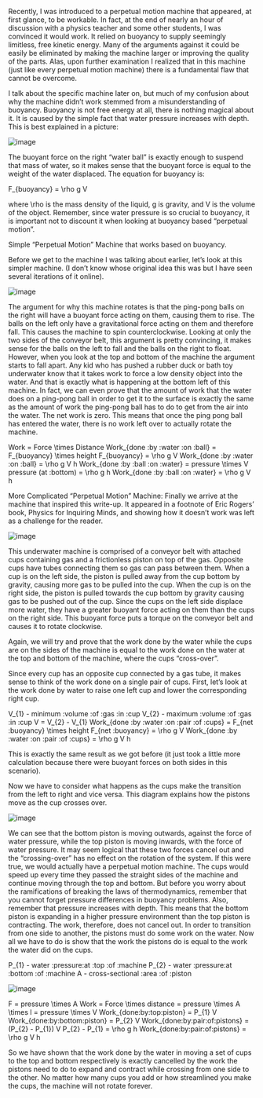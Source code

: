 Recently, I was introduced to a perpetual motion machine that appeared, at first glance, to be workable. In fact, at the end of nearly an hour of discussion with a physics teacher and some other students, I was convinced it would work. It relied on buoyancy to supply seemingly limitless, free kinetic energy. Many of the arguments against it could be easily be eliminated by making the machine larger or improving the quality of the parts. Alas, upon further examination I realized that in this machine (just like every perpetual motion machine) there is a fundamental flaw that cannot be overcome.

I talk about the specific machine later on, but much of my confusion about why the machine didn’t work stemmed from a misunderstanding of buoyancy. Buoyancy is not free energy at all, there is nothing magical about it. It is caused by the simple fact that water pressure increases with depth. This is best explained in a picture:

![image](https://github.com/user-attachments/assets/c276f979-e519-4c89-ac80-02d91f22fca1)

The buoyant force on the right “water ball” is exactly enough to suspend that mass of water, so it makes sense that the buoyant force is equal to the weight of the water displaced. The equation for buoyancy is:

 F_{buoyancy} = \rho g V 

where  \rho  is the mass density of the liquid,  g  is gravity, and  V  is the volume of the object. Remember, since water pressure is so crucial to buoyancy, it is important not to discount it when looking at buoyancy based “perpetual motion”.

Simple “Perpetual Motion” Machine that works based on buoyancy.

Before we get to the machine I was talking about earlier, let’s look at this simpler machine. (I don’t know whose original idea this was but I have seen several iterations of it online).

![image](https://github.com/user-attachments/assets/db7cf486-94ab-4067-b5ba-de36f5e44fe1)

The argument for why this machine rotates is that the ping-pong balls on the right will have a buoyant force acting on them, causing them to rise. The balls on the left only have a gravitational force acting on them and therefore fall. This causes the machine to spin counterclockwise. Looking at only the two sides of the conveyor belt, this argument is pretty convincing, it makes sense for the balls on the left to fall and the balls on the right to float. However, when you look at the top and bottom of the machine the argument starts to fall apart. Any kid who has pushed a rubber duck or bath toy underwater know that it takes work to force a low density object into the water. And that is exactly what is happening at the bottom left of this machine. In fact, we can even prove that the amount of work that the water does on a ping-pong ball in order to get it to the surface is exactly the same as the amount of work the ping-pong ball has to do to get from the air into the water. The net work is zero. This means that once the ping pong ball has entered the water, there is no work left over to actually rotate the machine.

 Work = Force \times Distance
 Work_{done \:by \:water \:on \:ball} = F_{buoyancy} \times height 
 F_{buoyancy} = \rho g V 
 Work_{done \:by \:water \:on \:ball} = \rho g V h 
 Work_{done \:by \:ball \:on \:water} = pressure \times V 
 pressure (at \:bottom) = \rho g h 
 Work_{done \:by \:ball \:on \:water} = \rho g V h 

More Complicated “Perpetual Motion” Machine:
Finally we arrive at the machine that inspired this write-up. It appeared in a footnote of Eric Rogers’ book, Physics for Inquiring Minds, and showing how it doesn’t work was left as a challenge for the reader.

![image](https://github.com/user-attachments/assets/e6efa6bd-9122-4729-a1a5-14032fd20a65)

This underwater machine is comprised of a conveyor belt with attached cups containing gas and a frictionless piston on top of the gas. Opposite cups have tubes connecting them so gas can pass between them. When a cup is on the left side, the piston is pulled away from the cup bottom by gravity, causing more gas to be pulled into the cup. When the cup is on the right side, the piston is pulled towards the cup bottom by gravity causing gas to be pushed out of the cup. Since the cups on the left side displace more water, they have a greater buoyant force acting on them than the cups on the right side. This buoyant force puts a torque on the conveyor belt and causes it to rotate clockwise.

Again, we will try and prove that the work done by the water while the cups are on the sides of the machine is equal to the work done on the water at the top and bottom of the machine, where the cups “cross-over”.

Since every cup has an opposite cup connected by a gas tube, it makes sense to think of the work done on a single pair of cups. First, let’s look at the work done by water to raise one left cup and lower the corresponding right cup.

 V_{1} - minimum \:volume \:of \:gas \:in \:cup
 V_{2} - maximum \:volume \:of \:gas \:in \:cup
 V = V_{2} - V_{1}
 Work_{done \:by \:water \:on \:pair \:of \:cups} = F_{net \:buoyancy} \times height
F_{net \:buoyancy} = \rho g V 
Work_{done \:by \:water \:on \:pair \:of \:cups} = \rho g V h 

This is exactly the same result as we got before (it just took a little more calculation because there were buoyant forces on both sides in this scenario).

Now we have to consider what happens as the cups make the transition from the left to right and vice versa. This diagram explains how the pistons move as the cup crosses over.

![image](https://github.com/user-attachments/assets/7fbd7681-7a58-495c-b8ec-ede516bd6eb8)


We can see that the bottom piston is moving outwards, against the force of water pressure, while the top piston is moving inwards, with the force of water pressure. It may seem logical that these two forces cancel out and the “crossing-over” has no effect on the rotation of the system. If this were true, we would actually have a perpetual motion machine. The cups would speed up every time they passed the straight sides of the machine and continue moving through the top and bottom. But before you worry about the ramifications of breaking the laws of thermodynamics, remember that you cannot forget pressure differences in buoyancy problems. Also, remember that pressure increases with depth. This means that the bottom piston is expanding in a higher pressure environment than the top piston is contracting. The work, therefore, does not cancel out. In order to transition from one side to another, the pistons must do some work on the water. Now all we have to do is show that the work the pistons do is equal to the work the water did on the cups.

 P_{1} - water \:pressure\:at \:top \:of \:machine
 P_{2} - water \:pressure\:at \:bottom \:of \:machine
A - cross-sectional \:area \:of \:piston 

![image](https://github.com/user-attachments/assets/1408f9f8-ff5b-472b-96b6-dfaca263d57f)

 F = pressure \times A 
 Work = Force \times distance 
 = pressure \times A \times l 
 = pressure \times V 
Work_{done\:by\:top\:piston} = P_{1} V
Work_{done\:by\:bottom\:piston} = P_{2} V
Work_{done\:by\:pair\:of\:pistons} = (P_{2} - P_{1}) V
 P_{2} - P_{1} = \rho g h
Work_{done\:by\:pair\:of\:pistons} = \rho g V h

So we have shown that the work done by the water in moving a set of cups to the top and bottom respectively is exactly cancelled by the work the pistons need to do to expand and contract while crossing from one side to the other. No matter how many cups you add or how streamlined you make the cups, the machine will not rotate forever.
